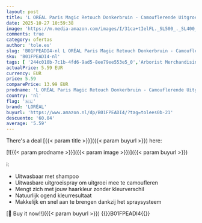 ```yaml
---
layout: post
title: 'L ORÉAL Paris Magic Retouch Donkerbruin - Camouflerende Uitgroeispray - 75 ml - Uitwasbare uitgroeispray om uitgroei en grijze haren mee te camoufleren'
date: 2025-10-27 10:59:38
image: 'https://m.media-amazon.com/images/I/31ca+tIelFL._SL500_._SL400_.jpg'
comments: true
category: ofertas
author: 'tole.es'
slug: 'B01FPEADI4-nl L ORÉAL Paris Magic Retouch Donkerbruin - Camouflerende...'
sku: 'B01FPEADI4-nl'
tags: [ '244c010b-7c1b-4fd6-9ad5-8ee79ee553e5_0','Arborist Merchandising Root','Beauty','Beauty & persoonlijke verzorging','Haarstylingproducten','Haarstylingsprays','Haarverzorging','Mannelijke verzorging','Self Service','Special Features Stores','loréal','🇳🇱', ]
actualPrice: 5.59 EUR
currency: EUR
price: 5.59
comparePrice: 13.99 EUR
prodname: 'L ORÉAL Paris Magic Retouch Donkerbruin - Camouflerende Uitgroeispray - 75 ml - Uitwasbare uitgroeispray om uitgroei en grijze haren mee te camoufleren'
country: 'nl'
flag: '🇳🇱'
brand: 'LORÉAL'
buyurl: 'https://www.amazon.nl/dp/B01FPEADI4/?tag=tolees0b-21'
descuento: '60.04'
average: '5.59'
---
```


There's a deal [{{< param title >}}]({{< param buyurl >}})  here:

[![{{< param prodname >}}]({{< param image >}})]({{< param buyurl >}})

ℹ️:

- Uitwasbaar met shampoo
- Uitwasbare uitgroeispray om uitgroei mee te camoufleren
- Mengt zich met jouw haarkleur zonder kleurverschil
- Natuurlijk ogend kleurresultaat
- Makkelijk en snel aan te brengen dankzij het spraysysteem

[🛒 Buy it now!!]({{< param buyurl >}})
{{<world>}}B01FPEADI4{{</world>}}
